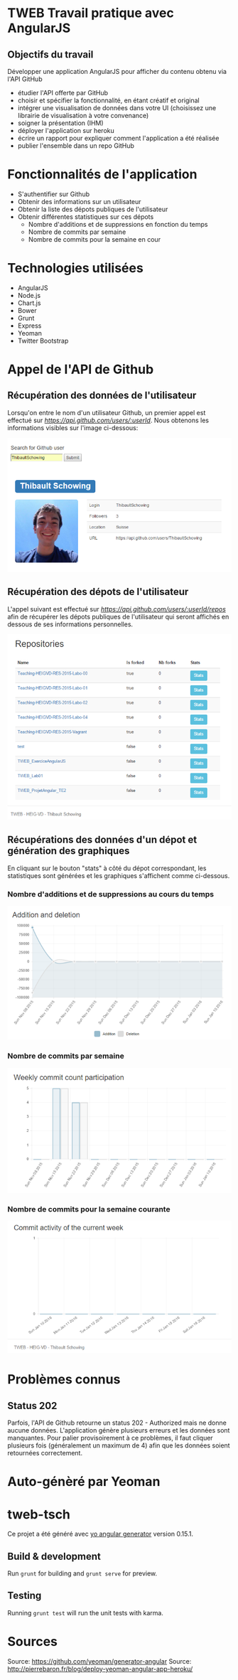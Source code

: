 # TWEB Travail pratique avec AngularJS

## Objectifs du travail

Développer une application AngularJS pour afficher du contenu obtenu via l'API GitHub
+	étudier l'API offerte par GitHub
+	choisir et spécifier la fonctionnalité, en étant créatif et original
+	intégrer une visualisation de données dans votre UI (choisissez une librairie de visualisation à votre convenance)
+	soigner la présentation (IHM)
+	déployer l'application sur heroku
+	écrire un rapport pour expliquer comment l'application a été réalisée
+	publier l'ensemble dans un repo GitHub



# Fonctionnalités de l'application

+ S'authentifier sur Github
+ Obtenir des informations sur un utilisateur
+ Obtenir la liste des dépots publiques de l'utilisateur
+ Obtenir différentes statistiques sur ces dépots
  * Nombre d'additions et de suppressions en fonction du temps
  * Nombre de commits par semaine
  * Nombre de commits pour la semaine en cour


# Technologies utilisées

+ AngularJS
+ Node.js
+ Chart.js
+ Bower
+ Grunt
+ Express
+ Yeoman
+ Twitter Bootstrap

# Appel de l'API de Github

## Récupération des données de l'utilisateur

Lorsqu'on entre le nom d'un utilisateur Github, un premier appel est effectué sur *https://api.github.com/users/:userId*.
Nous obtenons les informations visibles sur l'image ci-dessous:

![Profile informations](./reportIMG/user2.PNG)

## Récupération des dépots de l'utilisateur

L'appel suivant est effectué sur *https://api.github.com/users/:userId/repos* afin de récupérer les dépots publiques de
l'utilisateur qui seront affichés en dessous de ses informations personnelles.

![Repos informations](./reportIMG/repos.PNG)

## Récupérations des données d'un dépot et génération des graphiques

En cliquant sur le bouton "stats" à côté du dépot correspondant, les statistiques sont générées et les graphiques
s'affichent comme ci-dessous.

### Nombre d'additions et de suppressions au cours du temps

![Graph 1](./reportIMG/graph1.PNG)

### Nombre de commits par semaine

![Graph 2](./reportIMG/graph2.PNG)

### Nombre de commits pour la semaine courante

![Graph 3](./reportIMG/graph3.PNG)


# Problèmes connus

## Status 202

Parfois, l'API de Github retourne un status 202 - Authorized mais ne donne aucune données.
L'application génère plusieurs erreurs et les données sont manquantes. Pour palier provisoirement à ce problèmes,
il faut cliquer plusieurs fois (généralement un maximum de 4) afin que les données soient retournées correctement.

# Auto-génèré par Yeoman

# tweb-tsch

Ce projet a été généré avec [yo angular generator](https://github.com/yeoman/generator-angular)
version 0.15.1.

## Build & development

Run `grunt` for building and `grunt serve` for preview.

## Testing

Running `grunt test` will run the unit tests with karma.

# Sources
Source: https://github.com/yeoman/generator-angular
Source: http://pierrebaron.fr/blog/deploy-yeoman-angular-app-heroku/
